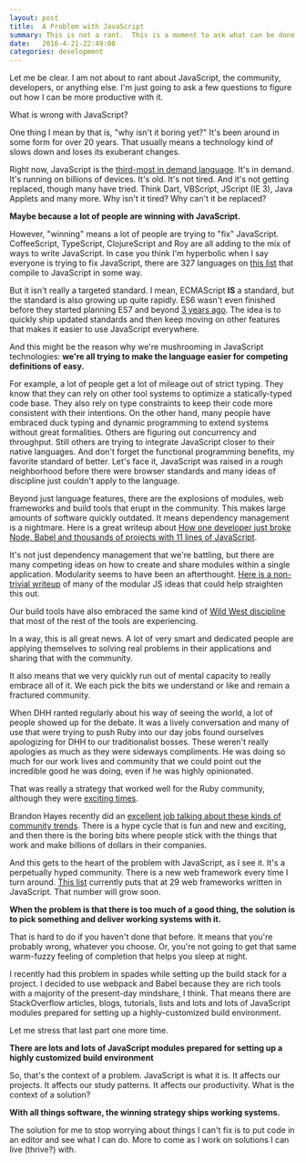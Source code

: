 ```yaml
---
layout: post
title:  A Problem with JavaScript
summary: This is not a rant.  This is a moment to ask what can be done to be more productive with JavaScript.
date:   2016-4-21-22:49:00
categories: development
---
```


Let me be clear.  I am not about to rant about JavaScript, the community, developers, or anything else.  I'm just going to ask a few questions to figure out how I can be more productive with it.

What is wrong with JavaScript?

One thing I mean by that is, "why isn't it boring yet?"  It's been around in some form for over 20 years.  That usually means a technology kind of slows down and loses its exuberant changes.

Right now, JavaScript is the [third-most in demand language](http://www.codingdojo.com/blog/9-most-in-demand-programming-languages-of-2016/).  It's in demand.  It's running on billions of devices.  It's old.  It's not tired.  And it's not getting replaced, though many have tried.  Think Dart, VBScript, JScript (IE 3), Java Applets and many more.  Why isn't it tired?  Why can't it be replaced?

**Maybe because a lot of people are winning with JavaScript.**

However, "winning" means a lot of people are trying to "fix" JavaScript.  CoffeeScript, TypeScript, ClojureScript and Roy are all adding to the mix of ways to write JavaScript.  In case you think I'm hyperbolic when I say everyone is trying to fix JavaScript, there are 327 languages on [this list](https://github.com/jashkenas/coffeescript/wiki/list-of-languages-that-compile-to-js) that compile to JavaScript in some way.

But it isn't really a targeted standard.  I mean, ECMAScript **IS** a standard, but the standard is also growing up quite rapidly.  ES6 wasn't even finished before they started planning ES7 and beyond [3 years ago](https://esdiscuss.org/topic/es6-es7-es8-and-beyond-a-proposed-roadmap).  The idea is to quickly ship updated standards and then keep moving on other features that makes it easier to use JavaScript everywhere.

And this might be the reason why we're mushrooming in JavaScript technologies: **we're all trying to make the language easier for competing definitions of easy.**

For example, a lot of people get a lot of mileage out of strict typing.  They know that they can rely on other tool systems to optimize a statically-typed code base.  They also rely on type constraints to keep their code more consistent with their intentions.  On the other hand, many people have embraced duck typing and dynamic programming to extend systems without great formalities.  Others are figuring out concurrency and throughput.  Still others are trying to integrate JavaScript closer to their native languages.  And don't forget the functional programming benefits, my favorite standard of better.  Let's face it, JavaScript was raised in a rough neighborhood before there were browser standards and many ideas of discipline just couldn't apply to the language.

Beyond just language features, there are the explosions of modules, web frameworks and build tools that erupt in the community.  This makes large amounts of software quickly outdated.  It means dependency management is a nightmare.  Here is a great writeup about [How one developer just broke Node, Babel and thousands of projects with 11 lines of JavaScript](http://www.theregister.co.uk/2016/03/23/npm_left_pad_chaos/).

It's not just dependency management that we're battling, but there are many competing ideas on how to create and share modules within a single application.  Modularity seems to have been an afterthought.  [Here is a non-trivial writeup](https://addyosmani.com/writing-modular-js/) of many of the modular JS ideas that could help straighten this out.

Our build tools have also embraced the same kind of [Wild West discipline](http://walkercoderanger.com/blog/2015/06/state-of-js-build-tools-2015/) that most of the rest of the tools are experiencing.

In a way, this is all great news.  A lot of very smart and dedicated people are applying themselves to solving real problems in their applications and sharing that with the community.

It also means that we very quickly run out of mental capacity to really embrace all of it.  We each pick the bits we understand or like and remain a fractured community.

When DHH ranted regularly about his way of seeing the world, a lot of people showed up for the debate.  It was a lively conversation and many of use that were trying to push Ruby into our day jobs found ourselves apologizing for DHH to our traditionalist bosses. These weren't really apologies as much as they were sideways compliments.  He was doing so much for our work lives and community that we could point out the incredible good he was doing, even if he was highly opinionated.

That was really a strategy that worked well for the Ruby community, although they were [exciting times](http://martinfowler.com/bliki/EnterpriseRails.html).

Brandon Hayes recently did an [excellent job talking about these kinds of community trends](http://confreaks.tv/videos/mwrc2016-surviving-the-framework-hype-cycle).  There is a hype cycle that is fun and new and exciting, and then there is the boring bits where people stick with the things that work and make billions of dollars in their companies.

And this gets to the heart of the problem with JavaScript, as I see it.  It's a perpetually hyped community.  There is a new web framework every time I turn around.  [This list](https://en.wikipedia.org/wiki/List_of_JavaScript_libraries#Web-application_related_.28MVC.2C_MVVM.29) currently puts that at 29 web frameworks written in JavaScript.  That number will grow soon.

**When the problem is that there is too much of a good thing, the solution is to pick something and deliver working systems with it.**

That is hard to do if you haven't done that before.  It means that you're probably wrong, whatever you choose.  Or, you're not going to get that same warm-fuzzy feeling of completion that helps you sleep at night.

I recently had this problem in spades while setting up the build stack for a project.  I decided to use webpack and Babel because they are rich tools with a majority of the present-day mindshare, I think.  That means there are StackOverflow articles, blogs, tutorials, lists and lots and lots of JavaScript modules prepared for setting up a highly-customized build environment.

Let me stress that last part one more time.

**There are lots and lots of JavaScript modules prepared for setting up a highly customized build environment**

So, that's the context of a problem.  JavaScript is what it is.  It affects our projects.  It affects our study patterns.  It affects our productivity.  What is the context of a solution?

**With all things software, the winning strategy ships working systems.**

The solution for me to stop worrying about things I can't fix is to put code in an editor and see what I can do.  More to come as I work on solutions I can live (thrive?) with.
